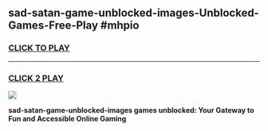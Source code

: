 
## sad-satan-game-unblocked-images-Unblocked-Games-Free-Play #mhpio
<h3>
<a href="https://us.freeplayer.one?title=sad-satan-game-unblocked-images&ref=9M">CLICK TO PLAY</a></h3>
<hr>

<h3>
<a href="https://us.freeplayer.one?title=sad-satan-game-unblocked-images&ref=9M">CLICK 2 PLAY</a>
  
</h3>

<a href="https://us.freeplayer.one?title=sad-satan-game-unblocked-images&ref=9M"><img src="https://clearcache.store/games.png"></a>


**sad-satan-game-unblocked-images games unblocked: Your Gateway to Fun and Accessible Online Gaming**
